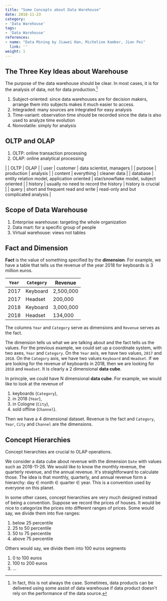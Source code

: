 ```yaml
---
title: "Some Concepts about Data Warehouse"
date: 2018-11-23
category:
- 'Data Warehouse'
tags:
- 'Data Warehouse'
references:
- name: "Data Mining by Jiawei Han, Micheline Kamber, Jian Pei"
  link: ''
weight: 1
---
```


## The Three Key Ideas about Warehouse

The purpose of the data warehouse should be clear. In most cases, it is for the analysis of data, not for data production.[^1]

1. Subject-oriented: since data warehouses are for decision makers, arrange them into subjects makes it much easier to access.
2. Integraded: many sources are integrated for easy analysis
3. Time-variant: observation time should be recorded since the data is also used to analyze time evolution
4. Nonvolatile: simply for analysis


## OLTP and OLAP

1. OLTP: online transaction processing
2. OLAP: online analytical processing

|      | OLTP |  OLAP |
| user |    customer  |   data scientist, managers   |
| purpose | production | analysis  |
| content | everything | cleaner data |
| database | entity relation model, application oriented | star/snowflake model, subject oriented |
| history | usually no need to record the history | history is crucial |
| query | short and frequent read and write | read-only and but complicated analysis |


## Scope of Data Warehouse

1. Enterprise warehouse: targeting the whole organization
2. Data mart: for a specific group of people
3. Virtual warehouse: views not tables


## Fact and Dimension

**Fact** is the value of something specified by the **dimension**. For example, we have a table that tells us the revenue of the year 2018 for keyboards is 3 million euros.

|  `Year` | `Category`  |  Revenue |
|--|---|---|
| 2017 | Keyboard | 2,500,000 |
| 2017 | Headset | 200,000 |
| 2018 | Keyboard | 3,000,000 |
| 2018 | Headset | 134,000  |

The columns `Year` and `Category` serve as dimensions and `Revenue` serves as the fact.

The dimension tells us what we are talking about and the fact tells us the values. For the previous example, we could set up a coordinate system, with two axes, `Year` and `Category`. On the `Year` axis, we have two values, `2017` and `2018`. On the `Category` axis, we have two values `Keyboard` and `Headset`. If we are looking for the revenue of keyboards in 2018, then we are looking for `2018` and `Headset`. It is clearly a 2 dimensional **data cube**.


In princple, we could have N dimensional **data cube**. For example, we would like to look at the revenue of

1. keyboards (`Category`),
2. in 2018 (`Year`),
3. in Cologne (`City`),
4. sold offline (`Channel`).

Then we have a 4 dimensional dataset. Revenue is the fact and `Category`, `Year`, `City` and `Channel` are the dimensions.



## Concept Hierarchies

Concept hierarchies are crucial to OLAP operations.

We consider a data cube about revenue with the dimension `Date` with values such as 2018-11-26. We would like to know the monthly revenue, the quarterly revenue, and the annual revenue. It's straightforward to calculate those. The idea is that monthly, quarterly, and annual revenue form a hierarchy: day $\in$ month $\in$ quarter $\in$ year. This is a convention used by everyone on this planet.

In some other cases, concept hierarchies are very much designed instead of being a convention. Suppose we record the prices of houses. It would be nice to categorize the prices into different ranges of prices. Some would say, we divide them into five ranges:
1. below 25 percentile
2. 25 to 50 percentile
3. 50 to 75 percentile
4. above 75 percentile

Others would say, we divide them into 100 euros segments
1. 0 to 100 euros
2. 100 to 200 euros
3. ...



[^1]: In fact, this is not always the case. Sometimes, data products can be delivered using some assist of data warehouse if data product doesn't rely on the performance of the data source.